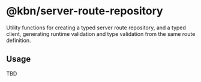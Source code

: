 # @kbn/server-route-repository

Utility functions for creating a typed server route repository, and a typed client, generating runtime validation and type validation from the same route definition.

## Usage

TBD
